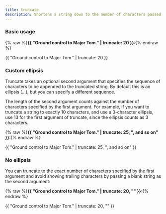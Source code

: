```yaml
---
title: truncate
description: Shortens a string down to the number of characters passed as an argument. If the specified number of characters is less than the length of the string, an ellipsis (…) is appended to the string and is included in the character count.
---
```

### Basic usage

{% raw %}**{{ "Ground control to Major Tom." | truncate: 20 }}**:{% endraw %}

{{ "Ground control to Major Tom." | truncate: 20 }}

### Custom ellipsis

Truncate takes an optional second argument that specifies the sequence of characters to be appended to the truncated string. By default this is an ellipsis (…), but you can specify a different sequence.

The length of the second argument counts against the number of characters specified by the first argument. For example, if you want to truncate a string to exactly 10 characters, and use a 3-character ellipsis, use 13 for the first argument of truncate, since the ellipsis counts as 3 characters.

{% raw %}**{{ "Ground control to Major Tom." | truncate: 25, ", and so on" }}**:{% endraw %}

{{ "Ground control to Major Tom." | truncate: 25, ", and so on" }}

### No ellipsis

You can truncate to the exact number of characters specified by the first argument and avoid showing trailing characters by passing a blank string as the second argument:

{% raw %}**{{ "Ground control to Major Tom." | truncate: 20, "" }}**:{% endraw %}

{{ "Ground control to Major Tom." | truncate: 20, "" }}